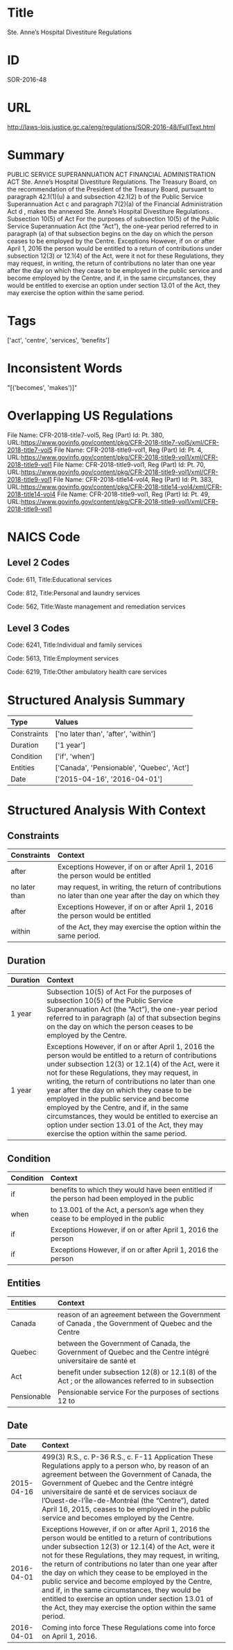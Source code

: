 # Title
Ste. Anne’s Hospital Divestiture Regulations


# ID
SOR-2016-48

# URL
http://laws-lois.justice.gc.ca/eng/regulations/SOR-2016-48/FullText.html


# Summary
PUBLIC SERVICE SUPERANNUATION ACT FINANCIAL ADMINISTRATION ACT Ste. Anne’s Hospital Divestiture Regulations.
The Treasury Board, on the recommendation of the President of the Treasury Board, pursuant to paragraph 42.1(1)(u) a  and subsection 42.1(2) b  of the  Public Service Superannuation Act c  and paragraph 7(2)(a) of the  Financial Administration Act d , makes the annexed  Ste. Anne’s Hospital Divestiture Regulations .
Subsection 10(5) of Act For the purposes of subsection 10(5) of the  Public Service Superannuation Act  (the “Act”), the one-year period referred to in paragraph (a) of that subsection begins on the day on which the person ceases to be employed by the Centre.
Exceptions However, if on or after April 1, 2016 the person would be entitled to a return of contributions under subsection 12(3) or 12.1(4) of the Act, were it not for these Regulations, they may request, in writing, the return of contributions no later than one year after the day on which they cease to be employed in the public service and become employed by the Centre, and if, in the same circumstances, they would be entitled to exercise an option under section 13.01 of the Act, they may exercise the option within the same period.


# Tags
['act', 'centre', 'services', 'benefits']


# Inconsistent Words
"[('becomes', 'makes')]"


# Overlapping US Regulations
File Name: CFR-2018-title7-vol5, Reg (Part) Id: Pt. 380, URL:https://www.govinfo.gov/content/pkg/CFR-2018-title7-vol5/xml/CFR-2018-title7-vol5
File Name: CFR-2018-title9-vol1, Reg (Part) Id: Pt. 4, URL:https://www.govinfo.gov/content/pkg/CFR-2018-title9-vol1/xml/CFR-2018-title9-vol1
File Name: CFR-2018-title9-vol1, Reg (Part) Id: Pt. 70, URL:https://www.govinfo.gov/content/pkg/CFR-2018-title9-vol1/xml/CFR-2018-title9-vol1
File Name: CFR-2018-title14-vol4, Reg (Part) Id: Pt. 383, URL:https://www.govinfo.gov/content/pkg/CFR-2018-title14-vol4/xml/CFR-2018-title14-vol4
File Name: CFR-2018-title9-vol1, Reg (Part) Id: Pt. 49, URL:https://www.govinfo.gov/content/pkg/CFR-2018-title9-vol1/xml/CFR-2018-title9-vol1



# NAICS Code
## Level 2 Codes
Code: 611, Title:Educational services

Code: 812, Title:Personal and laundry services

Code: 562, Title:Waste management and remediation services




## Level 3 Codes
Code: 6241, Title:Individual and family services

Code: 5613, Title:Employment services

Code: 6219, Title:Other ambulatory health care services







# Structured Analysis Summary
| Type        | Values                                     |
|:------------|:-------------------------------------------|
| Constraints | ['no later than', 'after', 'within']       |
| Duration    | ['1 year']                                 |
| Condition   | ['if', 'when']                             |
| Entities    | ['Canada', 'Pensionable', 'Quebec', 'Act'] |
| Date        | ['2015-04-16', '2016-04-01']               |


# Structured Analysis With Context
 


## Constraints
| Constraints   | Context                                                                                                 |
|:--------------|:--------------------------------------------------------------------------------------------------------|
| after         | Exceptions However, if on or  after April 1, 2016 the person would be entitled                          |
| no later than | may request, in writing, the return of contributions no later than one year after the day on which they |
| after         | Exceptions However, if on or  after April 1, 2016 the person would be entitled                          |
| within        | of the Act, they may exercise the option within  the same period.                                       |


## Duration
| Duration   | Context                                                                                                                                                                                                                                                                                                                                                                                                                                                                                                                                                     |
|:-----------|:------------------------------------------------------------------------------------------------------------------------------------------------------------------------------------------------------------------------------------------------------------------------------------------------------------------------------------------------------------------------------------------------------------------------------------------------------------------------------------------------------------------------------------------------------------|
| 1 year     | Subsection 10(5) of Act For the purposes of subsection 10(5) of the  Public Service Superannuation Act  (the “Act”), the one-year period referred to in paragraph (a) of that subsection begins on the day on which the person ceases to be employed by the Centre.                                                                                                                                                                                                                                                                                         |
| 1 year     | Exceptions However, if on or after April 1, 2016 the person would be entitled to a return of contributions under subsection 12(3) or 12.1(4) of the Act, were it not for these Regulations, they may request, in writing, the return of contributions no later than one year after the day on which they cease to be employed in the public service and become employed by the Centre, and if, in the same circumstances, they would be entitled to exercise an option under section 13.01 of the Act, they may exercise the option within the same period. |


## Condition
| Condition   | Context                                                                                       |
|:------------|:----------------------------------------------------------------------------------------------|
| if          | benefits to which they would have been entitled if the person had been employed in the public |
| when        | to 13.001 of the Act, a person’s age when they cease to be employed in the public             |
| if          | Exceptions However,  if on or after April 1, 2016 the person                                  |
| if          | Exceptions However,  if on or after April 1, 2016 the person                                  |


## Entities
| Entities    | Context                                                                                                     |
|:------------|:------------------------------------------------------------------------------------------------------------|
| Canada      | reason of an agreement between the Government of Canada , the Government of Quebec and the Centre           |
| Quebec      | between the Government of Canada, the Government of Quebec and the Centre intégré universitaire de santé et |
| Act         | benefit under subsection 12(8) or 12.1(8) of the Act ; or the allowances referred to in subsection          |
| Pensionable | Pensionable service For the purposes of sections 12 to                                                      |


## Date
| Date       | Context                                                                                                                                                                                                                                                                                                                                                                                                                                                                                                                                                     |
|:-----------|:------------------------------------------------------------------------------------------------------------------------------------------------------------------------------------------------------------------------------------------------------------------------------------------------------------------------------------------------------------------------------------------------------------------------------------------------------------------------------------------------------------------------------------------------------------|
| 2015-04-16 | 499(3) R.S., c. P-36 R.S., c. F-11 Application These Regulations apply to a person who, by reason of an agreement between the Government of Canada, the Government of Quebec and the  Centre intégré universitaire de santé et de services sociaux de l’Ouest-de-l’Île-de-Montréal  (the “Centre”), dated April 16, 2015, ceases to be employed in the public service and becomes employed by the Centre.                                                                                                                                                   |
| 2016-04-01 | Exceptions However, if on or after April 1, 2016 the person would be entitled to a return of contributions under subsection 12(3) or 12.1(4) of the Act, were it not for these Regulations, they may request, in writing, the return of contributions no later than one year after the day on which they cease to be employed in the public service and become employed by the Centre, and if, in the same circumstances, they would be entitled to exercise an option under section 13.01 of the Act, they may exercise the option within the same period. |
| 2016-04-01 | Coming into force These Regulations come into force on April 1, 2016.                                                                                                                                                                                                                                                                                                                                                                                                                                                                                       |


